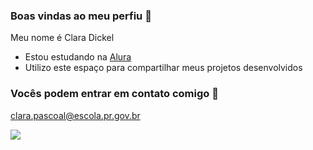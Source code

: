 ### Boas vindas ao meu perfiu 🖤   

Meu nome é Clara Dickel

- Estou estudando na [Alura](https://www.alura.com.br)
- Utilizo este espaço para compartilhar meus projetos desenvolvidos

 ### Vocês podem entrar em contato comigo 📧

  clara.pascoal@escola.pr.gov.br

![](https://media.tenor.com/biprsMQvJjsAAAAC/happy-anniversary-lion-king.gif)
